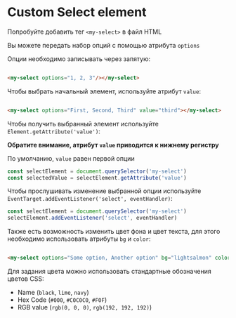 # Custom Select element

Попробуйте добавить тег `<my-select>` в файл HTML

Вы можете передать набор опций с помощью атрибута `options`

Опции необходимо записывать через запятую:

```html

<my-select options="1, 2, 3"/></my-select>

```

Чтобы выбрать начальный элемент, используйте атрибут `value`:

```html

<my-select options="First, Second, Third" value="third"></my-select>

```

Чтобы получить выбранный элемент используйте `Element.getAttribute('value')`:

**Обратите внимание, атрибут `value` приводится к нижнему регистру**

По умолчанию, `value` равен первой опции

```javascript
const selectElement = document.querySelector('my-select')
const selectedValue = selectElement.getAttribute('value')
```

Чтобы прослушивать изменение выбранной опции используйте `EventTarget.addEventListener('select', eventHandler)`:

```javascript
const selectElement = document.querySelector('my-select')
selectElement.addEventListener('select', eventHandler)
```

Также есть возможность изменить цвет фона и цвет текста, для этого необходимо использовать атрибуты `bg` и `color`:

```html

<my-select options="Some option, Another option" bg="lightsalmon" color="#264653"></my-select>

```

Для задания цвета можно использовать стандартные обозначения цветов CSS:

* Name (`black`, `lime`, `navy`)
* Hex Code (`#000`, `#C0C0C0`, `#F0F`)
* RGB value (`rgb(0, 0, 0)`, `rgb(192, 192, 192)`)
